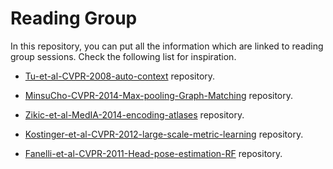 # Reading Group

In this repository, you can put all the information which are linked to reading group sessions.
Check the following list for inspiration.

* [Tu-et-al-CVPR-2008-auto-context](
  https://github.com/Le2iCollaborativeResearchGroup/Tu-et-al-CVPR-2008-auto-context.git) repository.


* [MinsuCho-CVPR-2014-Max-pooling-Graph-Matching](
https://github.com/Le2iCollaborativeResearchGroup/MinsuCho-CVPR2014-Max-pooling-Graph-Matching.git) repository.

* [Zikic-et-al-MedIA-2014-encoding-atlases](
https://github.com/Le2iCollaborativeResearchGroup/Zikic-et-al-MedIA-2014-encoding-atlases.git) repository.

* [Kostinger-et-al-CVPR-2012-large-scale-metric-learning](
https://github.com/Le2iCollaborativeResearchGroup/Kostinger-et-al-CVPR-2012-large-scale-metric-learning.git) repository.

* [Fanelli-et-al-CVPR-2011-Head-pose-estimation-RF](
https://github.com/Le2iCollaborativeResearchGroup/Fanelli-et-al-CVPR-2011-Head-pose-estimatation-RF.git) repository.
